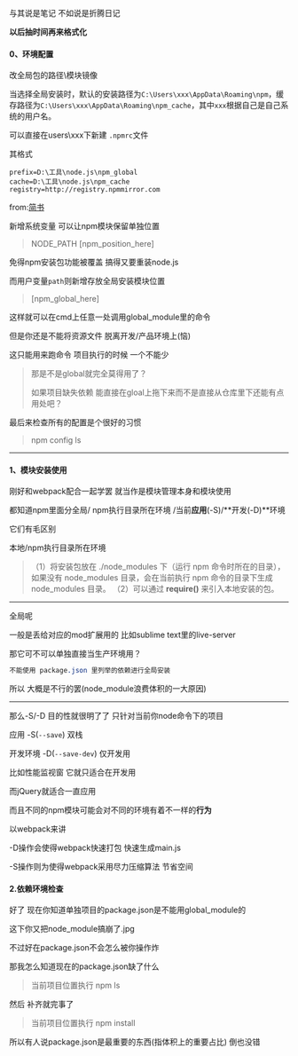 与其说是笔记 不如说是折腾日记 



**以后抽时间再来格式化**



#### 0、环境配置

改全局包的路径\模块镜像

 当选择全局安装时，默认的安装路径为`C:\Users\xxx\AppData\Roaming\npm`，缓存路径为`C:\Users\xxx\AppData\Roaming\npm_cache`，其中`xxx`根据自己是自己系统的用户名。



可以直接在users\xxx下新建 `.npmrc`文件

其格式

```
prefix=D:\工具\node.js\npm_global
cache=D:\工具\node.js\npm_cache
registry=http://registry.npmmirror.com
```

from:[简书](https://www.jianshu.com/p/9f1b5b347bd1)



新增系统变量 可以让npm模块保留单独位置

> NODE_PATH [npm_position_here]

免得npm安装包功能被覆盖 搞得又要重装node.js



而用户变量`path`则新增存放全局安装模块位置

> [npm_global_here]

这样就可以在cmd上任意一处调用global_module里的命令



但是你还是不能将资源文件 脱离开发/产品环境上(恼)

这只能用来跑命令 项目执行的时候 一个不能少



> 那是不是global就完全莫得用了？
>
> 如果项目缺失依赖 能直接在gloal上拖下来而不是直接从仓库里下还能有点用处吧？



最后来检查所有的配置是个很好的习惯

> npm config ls



****

#### 1、模块安装使用

刚好和webpack配合一起学罢 就当作是模块管理本身和模块使用



都知道npm里面分全局/ npm执行目录所在环境 /当前**应用**(-S)/**开发(-D)**环境

它们有毛区别



本地/npm执行目录所在环境

> （1）将安装包放在 ./node_modules 下（运行 npm 命令时所在的目录），如果没有 node_modules 目录，会在当前执行 npm 命令的目录下生成 node_modules 目录。
> （2）可以通过 **require()** 来引入本地安装的包。

****

全局呢

一般是丢给对应的mod扩展用的 比如sublime text里的live-server



那它可不可以单独直接当生产环境用？

```css
不能使用 package.json 里列举的依赖进行全局安装
```



所以 大概是不行的罢(node_module浪费体积的一大原因)



****

那么-S/-D 目的性就很明了了 只针对当前你node命令下的项目

应用 -S(`--save`) 双栈

开发环境 -D(`--save-dev`) 仅开发用



比如性能监视窗 它就只适合在开发用

而jQuery就适合一直应用



而且不同的npm模块可能会对不同的环境有着不一样的**行为**

以webpack来讲

-D操作会使得webpack快速打包 快速生成main.js

-S操作则为使得webpack采用尽力压缩算法 节省空间



#### 2.依赖环境检查

好了 现在你知道单独项目的package.json是不能用global_module的 



这下你又把node_module搞崩了.jpg

不过好在package.json不会怎么被你操作炸



那我怎么知道现在的package.json缺了什么

> 当前项目位置执行	npm ls



然后 补齐就完事了

> 当前项目位置执行	npm install



所以有人说package.json是最重要的东西(指体积上的重要占比) 倒也没错

